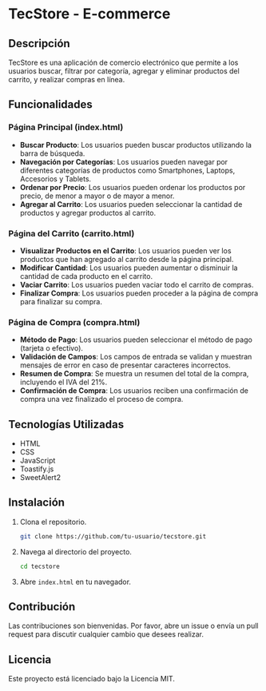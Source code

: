 # TecStore - E-commerce

## Descripción
TecStore es una aplicación de comercio electrónico que permite a los usuarios buscar, filtrar por categoría, agregar y eliminar productos del carrito, y realizar compras en línea.

## Funcionalidades

### Página Principal (index.html)
- **Buscar Producto**: Los usuarios pueden buscar productos utilizando la barra de búsqueda.
- **Navegación por Categorías**: Los usuarios pueden navegar por diferentes categorías de productos como Smartphones, Laptops, Accesorios y Tablets.
- **Ordenar por Precio**: Los usuarios pueden ordenar los productos por precio, de menor a mayor o de mayor a menor.
- **Agregar al Carrito**: Los usuarios pueden seleccionar la cantidad de productos y agregar productos al carrito.

### Página del Carrito (carrito.html)
- **Visualizar Productos en el Carrito**: Los usuarios pueden ver los productos que han agregado al carrito desde la página principal.
- **Modificar Cantidad**: Los usuarios pueden aumentar o disminuir la cantidad de cada producto en el carrito.
- **Vaciar Carrito**: Los usuarios pueden vaciar todo el carrito de compras.
- **Finalizar Compra**: Los usuarios pueden proceder a la página de compra para finalizar su compra.

### Página de Compra (compra.html)
- **Método de Pago**: Los usuarios pueden seleccionar el método de pago (tarjeta o efectivo).
- **Validación de Campos**: Los campos de entrada se validan y muestran mensajes de error en caso de presentar caracteres incorrectos.
- **Resumen de Compra**: Se muestra un resumen del total de la compra, incluyendo el IVA del 21%.
- **Confirmación de Compra**: Los usuarios reciben una confirmación de compra una vez finalizado el proceso de compra.

## Tecnologías Utilizadas
- HTML
- CSS
- JavaScript
- Toastify.js
- SweetAlert2

## Instalación
1. Clona el repositorio.
   ```bash
   git clone https://github.com/tu-usuario/tecstore.git
   ```
2. Navega al directorio del proyecto.
   ```bash
   cd tecstore
   ```
3. Abre `index.html` en tu navegador.

## Contribución
Las contribuciones son bienvenidas. Por favor, abre un issue o envía un pull request para discutir cualquier cambio que desees realizar.

## Licencia
Este proyecto está licenciado bajo la Licencia MIT.


